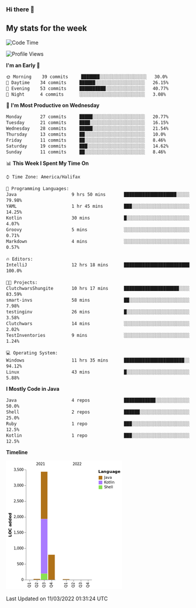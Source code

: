 ### Hi there 👋

## My stats for the week
<!--START_SECTION:waka-->
![Code Time](http://img.shields.io/badge/Code%20Time-48%20hrs%2046%20mins-blue)

![Profile Views](http://img.shields.io/badge/Profile%20Views-169-blue)

**I'm an Early 🐤** 

```text
🌞 Morning    39 commits     ███████░░░░░░░░░░░░░░░░░░   30.0% 
🌆 Daytime    34 commits     ██████░░░░░░░░░░░░░░░░░░░   26.15% 
🌃 Evening    53 commits     ██████████░░░░░░░░░░░░░░░   40.77% 
🌙 Night      4 commits      ░░░░░░░░░░░░░░░░░░░░░░░░░   3.08%

```
📅 **I'm Most Productive on Wednesday** 

```text
Monday       27 commits     █████░░░░░░░░░░░░░░░░░░░░   20.77% 
Tuesday      21 commits     ████░░░░░░░░░░░░░░░░░░░░░   16.15% 
Wednesday    28 commits     █████░░░░░░░░░░░░░░░░░░░░   21.54% 
Thursday     13 commits     ██░░░░░░░░░░░░░░░░░░░░░░░   10.0% 
Friday       11 commits     ██░░░░░░░░░░░░░░░░░░░░░░░   8.46% 
Saturday     19 commits     ███░░░░░░░░░░░░░░░░░░░░░░   14.62% 
Sunday       11 commits     ██░░░░░░░░░░░░░░░░░░░░░░░   8.46%

```


📊 **This Week I Spent My Time On** 

```text
⌚︎ Time Zone: America/Halifax

💬 Programming Languages: 
Java                     9 hrs 50 mins       ████████████████████░░░░░   79.98% 
YAML                     1 hr 45 mins        ███░░░░░░░░░░░░░░░░░░░░░░   14.25% 
Kotlin                   30 mins             █░░░░░░░░░░░░░░░░░░░░░░░░   4.07% 
Groovy                   5 mins              ░░░░░░░░░░░░░░░░░░░░░░░░░   0.71% 
Markdown                 4 mins              ░░░░░░░░░░░░░░░░░░░░░░░░░   0.57%

🔥 Editors: 
IntelliJ                 12 hrs 18 mins      █████████████████████████   100.0%

🐱‍💻 Projects: 
ClutchwarsShungite       10 hrs 17 mins      █████████████████████░░░░   83.59% 
smart-invs               58 mins             ██░░░░░░░░░░░░░░░░░░░░░░░   7.98% 
testinginv               26 mins             █░░░░░░░░░░░░░░░░░░░░░░░░   3.58% 
Clutchwars               14 mins             ░░░░░░░░░░░░░░░░░░░░░░░░░   2.02% 
TestInventories          9 mins              ░░░░░░░░░░░░░░░░░░░░░░░░░   1.24%

💻 Operating System: 
Windows                  11 hrs 35 mins      ███████████████████████░░   94.12% 
Linux                    43 mins             █░░░░░░░░░░░░░░░░░░░░░░░░   5.88%

```

**I Mostly Code in Java** 

```text
Java                     4 repos             ████████████░░░░░░░░░░░░░   50.0% 
Shell                    2 repos             ██████░░░░░░░░░░░░░░░░░░░   25.0% 
Ruby                     1 repo              ███░░░░░░░░░░░░░░░░░░░░░░   12.5% 
Kotlin                   1 repo              ███░░░░░░░░░░░░░░░░░░░░░░   12.5%

```


**Timeline**

![Chart not found](https://raw.githubusercontent.com/lyndseyy/lyndseyy/main/charts/bar_graph.png) 


 Last Updated on 11/03/2022 01:31:24 UTC
<!--END_SECTION:waka-->